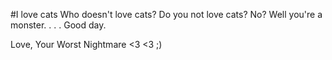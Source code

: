 #I love cats
Who doesn't love cats?
Do you not love cats?
No?
Well you're a monster.
.
.
.
Good day.

Love, Your Worst Nightmare
<3 <3 ;)
